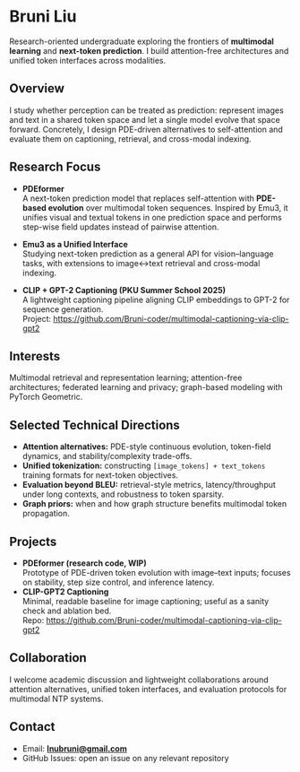 # Bruni Liu

Research-oriented undergraduate exploring the frontiers of **multimodal learning** and **next-token prediction**. I build attention-free architectures and unified token interfaces across modalities.

## Overview

I study whether perception can be treated as prediction: represent images and text in a shared token space and let a single model evolve that space forward. Concretely, I design PDE-driven alternatives to self-attention and evaluate them on captioning, retrieval, and cross-modal indexing.

## Research Focus

- **PDEformer**  
  A next-token prediction model that replaces self-attention with **PDE-based evolution** over multimodal token sequences. Inspired by Emu3, it unifies visual and textual tokens in one prediction space and performs step-wise field updates instead of pairwise attention.

- **Emu3 as a Unified Interface**  
  Studying next-token prediction as a general API for vision–language tasks, with extensions to image↔text retrieval and cross-modal indexing.

- **CLIP + GPT-2 Captioning (PKU Summer School 2025)**  
  A lightweight captioning pipeline aligning CLIP embeddings to GPT-2 for sequence generation.  
  Project: <https://github.com/Bruni-coder/multimodal-captioning-via-clip-gpt2>

## Interests

Multimodal retrieval and representation learning; attention-free architectures; federated learning and privacy; graph-based modeling with PyTorch Geometric.

## Selected Technical Directions

- **Attention alternatives:** PDE-style continuous evolution, token-field dynamics, and stability/complexity trade-offs.  
- **Unified tokenization:** constructing `[image_tokens] + text_tokens` training formats for next-token objectives.  
- **Evaluation beyond BLEU:** retrieval-style metrics, latency/throughput under long contexts, and robustness to token sparsity.  
- **Graph priors:** when and how graph structure benefits multimodal token propagation.

## Projects

- **PDEformer (research code, WIP)**  
  Prototype of PDE-driven token evolution with image–text inputs; focuses on stability, step size control, and inference latency.
- **CLIP-GPT2 Captioning**  
  Minimal, readable baseline for image captioning; useful as a sanity check and ablation bed.  
  Repo: <https://github.com/Bruni-coder/multimodal-captioning-via-clip-gpt2>

## Collaboration

I welcome academic discussion and lightweight collaborations around attention alternatives, unified token interfaces, and evaluation protocols for multimodal NTP systems.

## Contact

- Email: **lnubruni@gmail.com**  
- GitHub Issues: open an issue on any relevant repository
